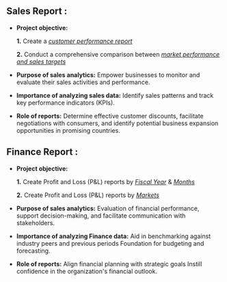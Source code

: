 ## Sales Report :
- **Project objective:** 

    **1.** Create a _[customer performance report](https://github.com/Shubhgoyal42/Excel-Sales_Analytics/blob/main/Customer%20Performance%20Report.pdf)_ 

    **2.** Conduct a comprehensive comparison between _[market performance and sales targets](https://github.com/Shubhgoyal42/Excel-Sales_Analytics/blob/main/Market%20Performance%20vs%20Target%20Report.pdf)_

- **Purpose of sales analytics:** Empower businesses to monitor and evaluate their sales activities and performance.

- **Importance of analyzing sales data:** Identify sales patterns and track key performance indicators (KPIs).

- **Role of reports:** Determine effective customer discounts, facilitate negotiations with consumers, and identify potential business expansion opportunities in promising countries.


## Finance Report :

- **Project objective:** 

    **1.** Create Profit and Loss (P&L) reports by _[Fiscal Year](https://github.com/Shubhgoyal42/Excel-Sales_Analytics/blob/main/P%26L%20Statement%20by%20Fiscal%20Year.pdf)_ & _[Months](https://github.com/Shubhgoyal42/Excel-Sales_Analytics/blob/main/P%26L%20Statement%20by%20Months.pdf)_ 

   **2.** Create Profit and Loss (P&L) reports by _[Markets](https://github.com/Shubhgoyal42/Excel-Sales_Analytics/blob/main/P%26L%20Statement%20by%20Markets.pdf)_

- **Purpose of sales analytics:** Evaluation of financial performance, support decision-making, and facilitate communication with stakeholders.

- **Importance of analyzing Finance data:** Aid in benchmarking against industry peers and previous periods Foundation for budgeting and forecasting.

- **Role of reports:** Align financial planning with strategic goals Instill confidence in the organization's financial outlook.
